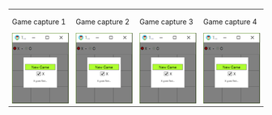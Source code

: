 <!-- #### Game capture 1
![capture1](/Assets/GameCapture1.PNG)
#### Game capture 2
![capture2](/Assets/GameCapture2.PNG)
#### Game capture 3
![capture3](/Assets/GameCapture3.PNG)
#### Game capture 4
![capture4](/Assets/GameCapture4.PNG) -->

<table>
    <tr>
        <td>
            <p>Game capture 1</p>
            <img alt="capture1" src="/Assets/GameCapture1.PNG">
        </td>
        <td>
            <p>Game capture 2</p>
            <img alt="capture1" src="/Assets/GameCapture1.PNG">
        </td>
        <td>
            <p>Game capture 3</p>
            <img alt="capture1" src="/Assets/GameCapture1.PNG">
        </td>
        <td>
            <p>Game capture 4</p>
            <img alt="capture1" src="/Assets/GameCapture1.PNG">
        </td>
    </tr>
</table>